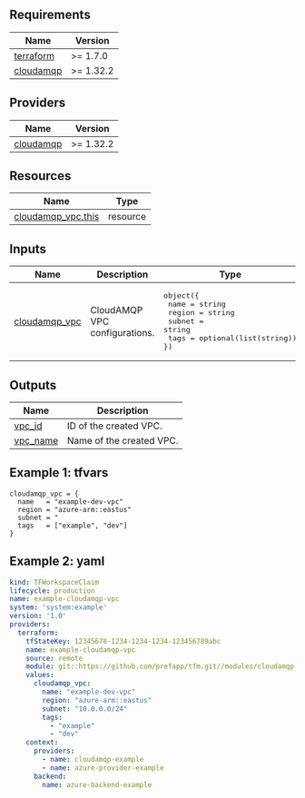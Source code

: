 ## Requirements

 Name | Version |
|------|---------|
| <a name="requirement_terraform"></a> [terraform](#requirement\_terraform) | >= 1.7.0 |
| <a name="requirement_cloudamqp"></a> [cloudamqp](#requirement\_cloudamqp) | >= 1.32.2 |

## Providers

| Name | Version |
|------|---------|
| <a name="provider_cloudamqp"></a> [cloudamqp](#provider\_cloudamqp) | >= 1.32.2 |

## Resources

| Name | Type |
|------|------|
| <a name="resource_cloudamqp_vpc"></a> [cloudamqp_vpc.this](https://registry.terraform.io/providers/cloudamqp/cloudamqp/latest/docs/resources/vpc) | resource |

## Inputs

| Name | Description | Type | Default | Required |
|------|-------------|------|---------|:--------:|
| <a name="input_cloudamqp_vpc"></a> [cloudamqp_vpc](#input\_cloudamqp\_vpc) | CloudAMQP VPC configurations. | <pre>object({<br>  name   = string<br>  region = string<br>  subnet = string<br>  tags   = optional(list(string))<br>})</pre> | n/a | yes |

## Outputs

| Name | Description |
|------|-------------|
| <a name="output_vpc_id"></a> [vpc_id](#output\_vpc\_id) | ID of the created VPC. |
| <a name="output_vpc_name"></a> [vpc_name](#output\_vpc\_name) | Name of the created VPC. |

## Example 1: tfvars

```hcl
cloudamqp_vpc = {
  name   = "example-dev-vpc"
  region = "azure-arm::eastus"
  subnet = "
  tags   = ["example", "dev"]
}
```

## Example 2: yaml

```yaml
kind: TFWorkspaceClaim
lifecycle: production
name: example-cloudamqp-vpc
system: 'system:example'
version: '1.0'
providers:
  terraform:
    tfStateKey: 12345678-1234-1234-1234-123456789abc
    name: example-cloudamqp-vpc
    source: remote
    module: git::https://github.com/prefapp/tfm.git//modules/cloudamqp-vpc?ref=example-version
    values:
      cloudamqp_vpc:
        name: "example-dev-vpc"
        region: "azure-arm::eastus"
        subnet: "10.0.0.0/24"
        tags:
          - "example"
          - "dev"
    context:
      providers:
        - name: cloudamqp-example
        - name: azure-provider-example
      backend:
        name: azure-backend-example
```

